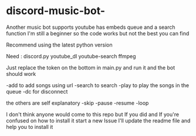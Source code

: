 # discord-music-bot-
Another music bot supports youtube has embeds queue and a search function I'm still a beginner so the code works but not the best you can find

Recommend using the latest python version

Need : 
discord.py
youtube_dl
youtube-search
ffmpeg

Just replace the token on the bottom in main.py and run it and the bot should work

-add to add songs using url
-search to search
-play to play the songs in the queue
-dc for disconnect

the others are self explanatory
-skip
-pause
-resume
-loop


I don't think anyone would come to this repo but If you did and If you're confused on how to install it start a new Issue I'll update the readme file and help you to install it 
